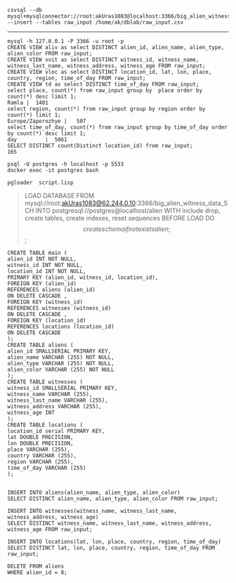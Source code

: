    csvsql --db mysql+mysqlconnector://root:akUras1083@localhost:3366/big_alien_witness_data_SCH --insert --tables raw_input /home/ak/dblab/raw_input.csv
---
    mysql -h 127.0.0.1 -P 3366 -u root -p
    CREATE VIEW aliv as select DISTINCT alien_id, alien_name, alien_type, alien_color FROM raw_input;
	CREATE VIEW vvit as select DISTINCT witness_id, witness_name, witness_last_name, witness_address, witness_age FROM raw_input;
	CREATE VIEW vloc as select DISTINCT location_id, lat, lon, place, country, region, time_of_day FROM raw_input;
	CREATE VIEW td as select DISTINCT time_of_day FROM raw_input;
    select place, count(*) from raw_input group by  place order by count(*) desc limit 1;
    Ramla |  1401
    select region, count(*) from raw_input group by region order by count(*) limit 1;
    Europe/Zaporozhye |   507
    select time_of_day, count(*) from raw_input group by time_of_day order by count(*) desc limit 1;
    day         |  5061
    SELECT DISTINCT count(Distinct location_id) from raw_input;
    165
    
    psql -U postgres -h localhost -p 5533
    docker exec -it postgres bash

    pgloader  script.lisp

> LOAD DATABASE
FROM mysql://root:akUras1083@62.244.0.10:3366/big_alien_witness_data_SCH
INTO postgresql://postgres@localhost/alien
WITH include drop, create tables, create indexes, reset sequences
BEFORE LOAD DO
$$ create schema if not exists alien; $$;

	CREATE TABLE main (
	alien_id INT NOT NULL,
	witness_id INT NOT NULL,
	location_id INT NOT NULL,
	PRIMARY KEY (alien_id, witness_id, location_id),
	FOREIGN KEY (alien_id)
	REFERENCES aliens (alien_id)
	ON DELETE CASCADE ,
	FOREIGN KEY (witness_id)
	REFERENCES witnesses (witness_id)
	ON DELETE CASCADE ,
	FOREIGN KEY (location_id)
	REFERENCES locations (location_id)
	ON DELETE CASCADE 
	);
	CREATE TABLE aliens (
	alien_id SMALLSERIAL PRIMARY KEY,
	alien_name VARCHAR (255) NOT NULL,
	alien_type VARCHAR (255) NOT NULL,
	alien_color VARCHAR (255) NOT NULL
	);
	CREATE TABLE witnesses (
    witness_id SMALLSERIAL PRIMARY KEY,
    witness_name VARCHAR (255),
    witness_last_name VARCHAR (255),
    witness_address VARCHAR (255),
    witness_age INT
	);
	CREATE TABLE locations (
    location_id serial PRIMARY KEY,
    lat DOUBLE PRECISION,
    lon DOUBLE PRECISION,
    place VARCHAR (255),
    country VARCHAR (255),
    region VARCHAR (255),
    time_of_day VARCHAR (255)
	);


    INSERT INTO aliens(alien_name, alien_type, alien_color)
    SELECT DISTINCT alien_name, alien_type, alien_color FROM raw_input;

    INSERT INTO witnesses(witness_name, witness_last_name, witness_address, witness_age)
    SELECT DISTINCT witness_name, witness_last_name, witness_address, witness_age FROM raw_input;

    INSERT INTO locations(lat, lon, place, country, region, time_of_day)
    SELECT DISTINCT lat, lon, place, country, region, time_of_day FROM raw_input;

    DELETE FROM aliens
    WHERE alien_id = 8;
